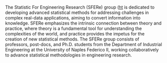 The Statistic For Engineering Research (SFERe) group ([ht](https://www.sfere.unina.it/) is dedicated to developing advanced statistical methods for addressing challenges in complex real-data applications, aiming to convert information into knowledge. 
SFERe emphasizes the intrinsic connection between theory and practice, where theory is a fundamental tool for understanding the complexities of the world, and practice provides the impetus for the creation of new statistical methods. 
The SFERe group consists of professors, post-docs, and Ph.D. students from the Department of Industrial Engineering at the University of Naples Federico II, working collaboratively to advance statistical methodologies in engineering research.
